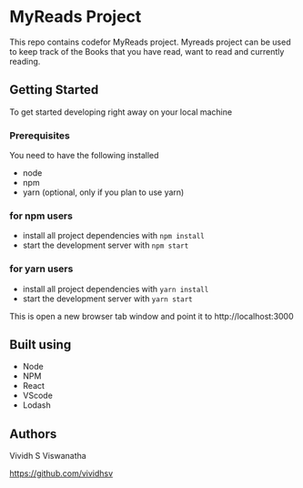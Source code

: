 # MyReads Project

This repo contains codefor MyReads project. Myreads project can be used to keep track of the Books that you have read, want to read and currently reading.

## Getting Started

To get started developing right away on your local machine

### Prerequisites

You need to have the following installed
* node
* npm
* yarn (optional, only if you plan to use yarn)

### for npm users

* install all project dependencies with `npm install`
* start the development server with `npm start`

### for yarn users

* install all project dependencies with `yarn install`
* start the development server with `yarn start`

This is open a new browser tab window and point it to http://localhost:3000

## Built using

* Node
* NPM
* React
* VScode
* Lodash

## Authors

Vividh S Viswanatha

https://github.com/vividhsv


